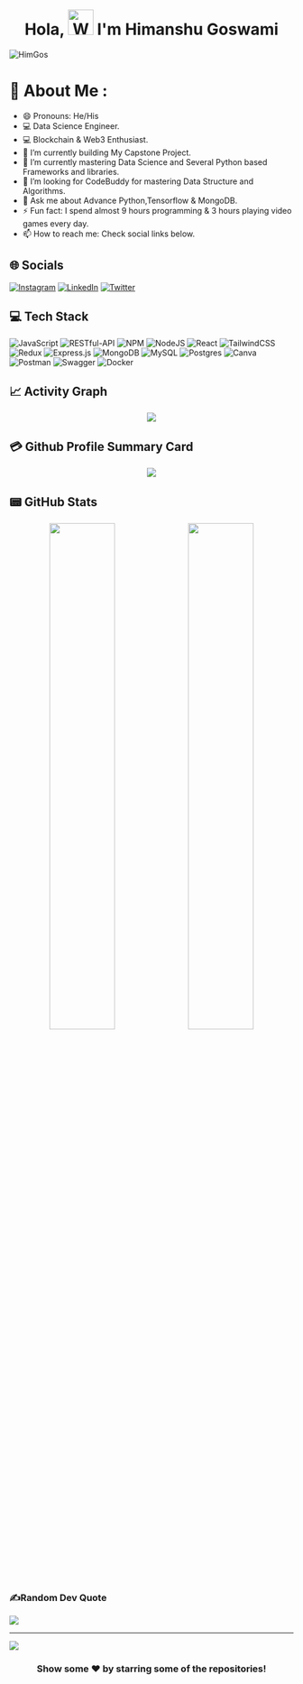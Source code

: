 <h1 align="center"> Hola, <img src="https://raw.githubusercontent.com/nixin72/nixin72/master/wave.gif" 
alt="Waving hand animated gif"
height="45"
width="45" /> I'm Himanshu Goswami</h1>

<p align="left"> <img src="https://komarev.com/ghpvc/?username=HimGos&label=Views&color=blue&style=plastic&style=for-the-badge" alt="HimGos" /> </p>

# 💫 About Me :
- 😄 Pronouns: He/His
- 💻 Data Science Engineer</b>.
- 💻 Blockchain & Web3 Enthusiast</b>.
- 🔭 I’m currently building My Capstone Project.
- 🌱 I’m currently mastering Data Science and Several Python based Frameworks and libraries.
- 🤔 I’m looking for CodeBuddy for mastering Data Structure and Algorithms.
- 💬 Ask me about Advance Python,Tensorflow & MongoDB.
- ⚡ Fun fact: I spend almost 9 hours programming & 3 hours playing video games every day.
- 📫 How to reach me: Check social links below.

## 🌐 Socials
[![Instagram](https://img.shields.io/badge/Instagram-E4405F?style=for-the-badge&logo=instagram&logoColor=white)](https://instagram.com/walkwithhimz) [![LinkedIn](https://img.shields.io/badge/LinkedIn-0077B5?style=for-the-badge&logo=linkedin&logoColor=white)](https://www.linkedin.com/in/himanshu-goswami-972059231/) [![Twitter](https://img.shields.io/twitter/follow/Walk_With_Himz?logo=Twitter&style=for-the-badge)](https://twitter.com/Walk_With_Himz)

## 💻 Tech Stack
![JavaScript](https://img.shields.io/badge/javascript-%23323330.svg?style=for-the-badge&logo=javascript&logoColor=%23F7DF1E) ![RESTful-API](https://img.shields.io/badge/RESTful-API-ff1709?style=for-the-badge&logo=node&logoColor=white&color=ff1709&labelColor=gray) ![NPM](https://img.shields.io/badge/NPM-%23000000.svg?style=for-the-badge&logo=npm&logoColor=white) ![NodeJS](https://img.shields.io/badge/node.js-6DA55F?style=for-the-badge&logo=node.js&logoColor=white) ![React](https://img.shields.io/badge/react-%2320232a.svg?style=for-the-badge&logo=react&logoColor=%2361DAFB) ![TailwindCSS](https://img.shields.io/badge/tailwindcss-%2338B2AC.svg?style=for-the-badge&logo=tailwind-css&logoColor=white) ![Redux](https://img.shields.io/badge/redux-%23593d88.svg?style=for-the-badge&logo=redux&logoColor=white) ![Express.js](https://img.shields.io/badge/express.js-%23404d59.svg?style=for-the-badge&logo=express&logoColor=%2361DAFB) ![MongoDB](https://img.shields.io/badge/MongoDB-%234ea94b.svg?style=for-the-badge&logo=mongodb&logoColor=white) ![MySQL](https://img.shields.io/badge/mysql-%2300f.svg?style=for-the-badge&logo=mysql&logoColor=white) ![Postgres](https://img.shields.io/badge/postgres-%23316192.svg?style=for-the-badge&logo=postgresql&logoColor=white) ![Canva](https://img.shields.io/badge/Canva-%2300C4CC.svg?style=for-the-badge&logo=Canva&logoColor=white) ![Postman](https://img.shields.io/badge/Postman-FF6C37?style=for-the-badge&logo=postman&logoColor=white) ![Swagger](https://img.shields.io/badge/-Swagger-%23Clojure?style=for-the-badge&logo=swagger&logoColor=white) ![Docker](https://img.shields.io/badge/docker-%230db7ed.svg?style=for-the-badge&logo=docker&logoColor=white)

## 📈 Activity Graph
<p align="center">
	<img src="https://activity-graph.herokuapp.com/graph?username=HimGos&theme=minimal"/>
</p>

## 💳 Github Profile Summary Card
<p align="center">
  <img src="https://github-profile-summary-cards.vercel.app/api/cards/profile-details?username=HimGos&theme=vue"/>
</p>

## 📟 GitHub Stats
<p align="center">
	<img width="48%" src="https://github-readme-stats.vercel.app/api?username=HimGos&show_icons=true&theme=vue" />
	<img width="48%" src="https://github-readme-streak-stats.herokuapp.com/?user=HimGos&theme=vue" />
</p>

### ✍️Random Dev Quote
![](https://quotes-github-readme.vercel.app/api?type=horizontal&theme=vue)

---
[![](https://visitcount.itsvg.in/api?id=piyushcodes6&icon=0&color=1)](https://visitcount.itsvg.in)

<div align="center">

### Show some ❤️ by starring some of the repositories!

</div>

